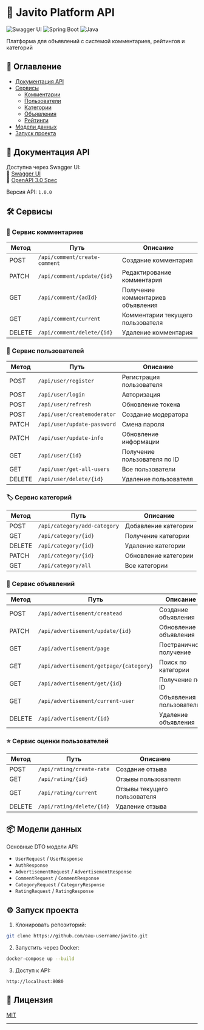 # 🚀 Javito Platform API

![Swagger UI](https://img.shields.io/badge/Swagger-UI-%23Clojure?style=flat&logo=swagger)
![Spring Boot](https://img.shields.io/badge/Spring_Boot-3.x-green)
![Java](https://img.shields.io/badge/Java-17-blue)

Платформа для объявлений с системой комментариев, рейтингов и категорий

## 📌 Оглавление
- [Документация API](#📖-документация-api)
- [Сервисы](#🛠-сервисы)
  - [Комментарии](#💬-сервис-комментариев)
  - [Пользователи](#👥-сервис-пользователей)
  - [Категории](#🏷️-сервис-категорий)
  - [Объявления](#📢-сервис-объявлений)
  - [Рейтинги](#⭐-сервис-оценки-пользователей)
- [Модели данных](#📦-модели-данных)
- [Запуск проекта](#⚙️-запуск-проекта)

## 📖 Документация API
Доступна через Swagger UI:  
🔗 [Swagger UI](http://ваш-домен/swagger-ui.html)  
🔗 [OpenAPI 3.0 Spec](http://ваш-домен/v3/api-docs)

Версия API: `1.0.0`

## 🛠 Сервисы

### 💬 Сервис комментариев
| Метод | Путь | Описание |
|-------|------|----------|
| POST | `/api/comment/create-comment` | Создание комментария |
| PATCH | `/api/comment/update/{id}` | Редактирование комментария |
| GET | `/api/comment/{adId}` | Получение комментариев объявления |
| GET | `/api/comment/current` | Комментарии текущего пользователя |
| DELETE | `/api/comment/delete/{id}` | Удаление комментария |

### 👥 Сервис пользователей
| Метод | Путь | Описание |
|-------|------|----------|
| POST | `/api/user/register` | Регистрация пользователя |
| POST | `/api/user/login` | Авторизация |
| POST | `/api/user/refresh` | Обновление токена |
| POST | `/api/user/createmoderator` | Создание модератора |
| PATCH | `/api/user/update-password` | Смена пароля |
| PATCH | `/api/user/update-info` | Обновление информации |
| GET | `/api/user/{id}` | Получение пользователя по ID |
| GET | `/api/user/get-all-users` | Все пользователи |
| DELETE | `/api/user/delete/{id}` | Удаление пользователя |

### 🏷️ Сервис категорий
| Метод | Путь | Описание |
|-------|------|----------|
| POST | `/api/category/add-category` | Добавление категории |
| GET | `/api/category/{id}` | Получение категории |
| DELETE | `/api/category/{id}` | Удаление категории |
| PATCH | `/api/category/{id}` | Обновление категории |
| GET | `/api/category/all` | Все категории |

### 📢 Сервис объявлений
| Метод | Путь | Описание |
|-------|------|----------|
| POST | `/api/advertisement/createad` | Создание объявления |
| PATCH | `/api/advertisement/update/{id}` | Обновление объявления |
| GET | `/api/advertisement/page` | Постраничное получение |
| GET | `/api/advertisement/getpage/{category}` | Поиск по категории |
| GET | `/api/advertisement/get/{id}` | Получение по ID |
| GET | `/api/advertisement/current-user` | Объявления пользователя |
| DELETE | `/api/advertisement/{id}` | Удаление объявления |

### ⭐ Сервис оценки пользователей
| Метод | Путь | Описание |
|-------|------|----------|
| POST | `/api/rating/create-rate` | Создание отзыва |
| GET | `/api/rating/{id}` | Отзывы пользователя |
| GET | `/api/rating/current` | Отзывы текущего пользователя |
| DELETE | `/api/rating/delete/{id}` | Удаление отзыва |

## 📦 Модели данных
Основные DTO модели API:
- `UserRequest` / `UserResponse`
- `AuthResponse`
- `AdvertisementRequest` / `AdvertisementResponse` 
- `CommentRequest` / `CommentResponse`
- `CategoryRequest` / `CategoryResponse`
- `RatingRequest` / `RatingResponse`

## ⚙️ Запуск проекта
1. Клонировать репозиторий:
```bash
git clone https://github.com/ваш-username/javito.git
```

2. Запустить через Docker:
```bash
docker-compose up --build
```

3. Доступ к API:
```
http://localhost:8080
```

## 📜 Лицензия
[MIT](LICENSE)

---

<div align="center">
  
</div>
